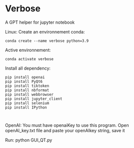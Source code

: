 # Verbose
A GPT helper for jupyter notebook

Linux:
Create an environnement conda:
```
conda create --name verbose python=3.9
```

Active environnement:
```
conda activate verbose
```

Install all dependency:
```
pip install openai
pip install PyQt6
pip install tiktoken
pip install nbformat
pip install webbrowser
pip install jupyter_client
pip install selenium
pip install IPython



```

OpenAI:
You must have openaiKey to use this program. 
Open openAI_key.txt file and paste your openAIkey string, save it

Run:
python GUI_QT.py
